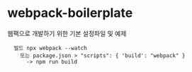# webpack-boilerplate
웹팩으로 개발하기 위한 기본 설정파일 및 예제  

``` 
  빌드 npx webpack --watch  
    또는 package.json > "scripts": { 'build': "webpack" }  
      -> npm run build
```

